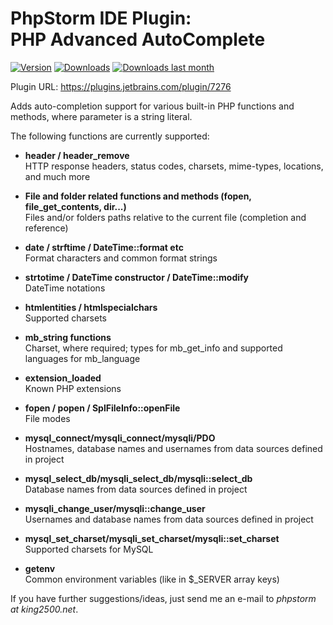 # PhpStorm IDE Plugin:<br>PHP Advanced AutoComplete
[![Version](http://phpstorm.espend.de/badge/7276/version)](https://plugins.jetbrains.com/plugin/7276)
[![Downloads](http://phpstorm.espend.de/badge/7276/downloads)](https://plugins.jetbrains.com/plugin/7276)
[![Downloads last month](http://phpstorm.espend.de/badge/7276/last-month)](https://plugins.jetbrains.com/plugin/7276)

Plugin URL: https://plugins.jetbrains.com/plugin/7276

Adds auto-completion support for various built-in PHP functions and methods, where parameter is a string literal.


The following functions are currently supported:

* <b>header / header_remove</b><br>
    HTTP response headers, status codes, charsets, mime-types, locations, and much more

* <b>File and folder related functions and methods (fopen, file_get_contents, dir...)</b><br>
    Files and/or folders paths relative to the current file (completion and reference)

* <b>date / strftime / DateTime::format etc</b><br>
    Format characters and common format strings

* <b>strtotime / DateTime constructor / DateTime::modify</b><br>
    DateTime notations

* <b>htmlentities / htmlspecialchars</b><br>
    Supported charsets

* <b>mb_string functions</b><br>
    Charset, where required; types for mb_get_info and supported languages for mb_language

* <b>extension_loaded</b><br>
    Known PHP extensions

* <b>fopen / popen / SplFileInfo::openFile</b><br>
    File modes

* <b>mysql_connect/mysqli_connect/mysqli/PDO</b><br>
    Hostnames, database names and usernames from data sources defined in project

* <b>mysql_select_db/mysqli_select_db/mysqli::select_db</b><br>
    Database names from data sources defined in project

* <b>mysqli_change_user/mysqli::change_user</b><br>
    Usernames and database names from data sources defined in project

* <b>mysql_set_charset/mysqli_set_charset/mysqli::set_charset</b><br>
    Supported charsets for MySQL

* <b>getenv</b><br>
    Common environment variables (like in $_SERVER array keys)   

If you have further suggestions/ideas, just send me an e-mail to <i>phpstorm at king2500.net</i>.
